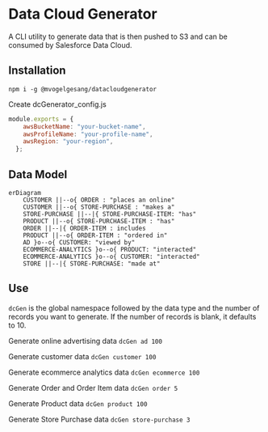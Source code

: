 # Data Cloud Generator

A CLI utility to generate data that is then pushed to S3 and can be consumed by Salesforce Data Cloud. 

## Installation

`npm i -g @mvogelgesang/datacloudgenerator`

Create dcGenerator_config.js

```js
module.exports = {
    awsBucketName: "your-bucket-name",
    awsProfileName: "your-profile-name",
    awsRegion: "your-region",
  };
```

## Data Model

```mermaid
erDiagram
    CUSTOMER ||--o{ ORDER : "places an online"
    CUSTOMER ||--o{ STORE-PURCHASE : "makes a"
    STORE-PURCHASE ||--|{ STORE-PURCHASE-ITEM: "has"
    PRODUCT ||--o{ STORE-PURCHASE-ITEM : "has"
    ORDER ||--|{ ORDER-ITEM : includes
    PRODUCT ||--o{ ORDER-ITEM : "ordered in"
    AD }o--o{ CUSTOMER: "viewed by"
    ECOMMERCE-ANALYTICS }o--o{ PRODUCT: "interacted"
    ECOMMERCE-ANALYTICS }o--o{ CUSTOMER: "interacted"
    STORE ||--|{ STORE-PURCHASE: "made at"
```

## Use

`dcGen` is the global namespace followed by the data type and the number of records you want to generate. If the number of records is blank, it defaults to 10.

Generate online advertising data
`dcGen ad 100`

Generate customer data
`dcGen customer 100`

Generate ecommerce analytics data
`dcGen ecommerce 100`

Generate Order and Order Item data
`dcGen order 5`

Generate Product data
`dcGen product 100`

Generate Store Purchase data
`dcGen store-purchase 3`
